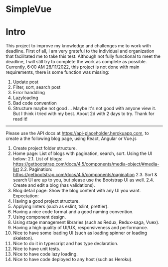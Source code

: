 # SimpleVue
# Intro
This project to improve my knowledge and challenges me to work with deadline.
First of all, I am very grateful to the individual and organization that facilitated me to take this test. Although not fully functional to meet the deadline, I will still try to complete the work as complete as possible.
Currently, 6:00 AM 28/11/2022, this project is not done with main requirements, there is some function was missing:
1. Update post
2. Filter, sort, search post
3. Error handdling
4. Lazyloading
5. Bad code convention
6. Structure maybe not good
...
Maybe it's not good with anyone view it. But I think i tried with my best.
About 2d with 2 days to try.
Thank for read it!

------------------------------------------------------------------------
Please use the API docs at https://api-placeholder.herokuapp.com, to create a the following blog
page, using React, Angular or Vue.js
1. Create project folder structure.
2. Home page: List of blogs with pagination, search, sort. Using the UI below:
2.1. List of blogs:
https://getbootstrap.com/docs/4.5/components/media-object/#media-list
2.2. Pagination: https://getbootstrap.com/docs/4.5/components/pagination
2.3. Sort & search UI are up to you, but please use the Bootstrap UI as well.
2.4. Create and edit a blog (has validations).
3. Blog detail page: Show the blog content with any UI you want.
Expectation:
1. Having a good project structure.
2. Applying linters (such as eslint, tslint, prettier).
3. Having a nice code format and a good naming convention.
4. Using component design.
5. Using stage management libraries (such as Redux, Redux-saga, Vuex).
6. Having a high quality of UI/UX, responsiveness and performance.
7. Nice to have some loading UI (such as loading spinner or loading skeleton).
8. Nice to do it in typescript and has type declaration.
9. Nice to have unit tests.
10. Nice to have code lazy loading.
11. Nice to have code deployed to any host (such as Heroku).
